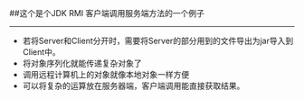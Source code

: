 ##这个是个JDK RMI 客户端调用服务端方法的一个例子

-------
- 若将Server和Client分开时，需要将Server的部分用到的文件导出为jar导入到Client中。
- 将对象序列化就能传递复杂对象了
- 调用远程计算机上的对象就像本地对象一样方便
- 可以将复杂的运算放在服务器端，客户端调用能直接获取结果。

